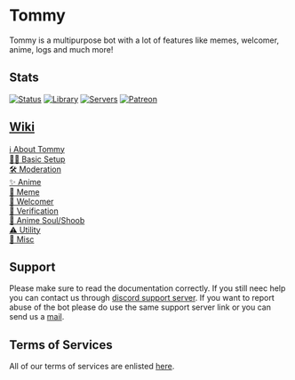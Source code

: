 # Tommy
Tommy is a multipurpose bot with a lot of features like memes, welcomer, anime, logs and much more!

## Stats
[![Status](https://top.gg/api/widget/status/634008262525583360.svg?noavatar=true)](https://top.gg/bot/697463492457922571)
[![Library](https://top.gg/api/widget/lib/634008262525583360.svg?noavatar=true&rightcolor=1100cf&righttextcolor=f2ff00)](https://top.gg/bot/697463492457922571)
[![Servers](https://top.gg/api/widget/servers/634008262525583360.svg?noavatar=true&rightcolor=738ADB)](https://top.gg/bot/697463492457922571)
[![Patreon](https://img.shields.io/badge/Donate-Patreon-orange.svg)](https://www.patreon.com/lazybuds) 

## [Wiki](https://github.com/sanket-16/tommy/wiki)
<a href="https://github.com/sanket-16/tommy/wiki/About-Tommy">ℹ️ About Tommy</a> <br>
<a href="https://github.com/sanket-16/tommy/wiki/Basic-Setup">👷‍♀️ Basic Setup</a> <br>
<a href="https://github.com/sanket-16/tommy/wiki/Moderation">🛠 Moderation</a> <br>
<a href="https://github.com/sanket-16/tommy/wiki/Anime">✨ Anime</a> <br>
<a href="https://github.com/sanket-16/tommy/wiki/Meme">🐸 Meme</a> <br>
<a href="https://github.com/sanket-16/tommy/wiki/Welcomer">👋 Welcomer</a> <br>
<a href="https://github.com/sanket-16/tommy/wiki/Verification">🚦 Verification</a> <br>
<a href="https://github.com/sanket-16/tommy/wiki/Anime-Soul">🦊 Anime Soul/Shoob</a> <br>
<a href="https://github.com/sanket-16/tommy/wiki/Utility">⚠ Utility</a> <br>
<a href="https://github.com/sanket-16/tommy/wiki/Misc">🏒 Misc</a> <br>

## Support

Please make sure to read the documentation correctly. If you still neec help you can contact us through [discord support server](https://discord.com/invite/A2SPMjZ).
If you want to report abuse of the bot please do use the same support server link or you can send us a [mail](mailto:contact@lazybuds.xyz).

## Terms of Services

All of our terms of services are enlisted [here](https://www.lazybuds.xyz/terms).
